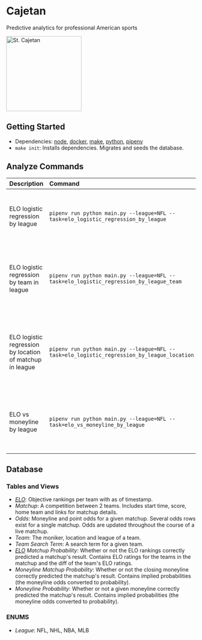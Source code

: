 # Cajetan
Predictive analytics for professional American sports

<a href="https://en.wikipedia.org/wiki/Saint_Cajetan" title="blank">
  <img src="https://f7hnjran9v-flywheel.netdna-ssl.com/wp-content/uploads/2019/07/Tiepolo_-_S%C3%A3o_Caetano_de_Tiene_2.jpg" width="200" alt="St. Cajetan" title="St. Cajetan">
</a>


## Getting Started
* Dependencies: [node](https://nodejs.org/en/), [docker](https://www.docker.com/), [make](https://www.gnu.org/software/make/manual/make.html), [python](https://www.python.org/downloads/), [pipenv](https://pipenv.readthedocs.io/en/latest/)
* `make init`: Installs dependencies. Migrates and seeds the database.


## Analyze Commands
Description | Command | Output
:--- |:--- | :--- 
ELO logistic regression by league | `pipenv run python main.py --league=NFL --task=elo_logistic_regression_by_league` | Faceted logistic regression graph for each passed league.
ELO logistic regression by team in league  | `pipenv run python main.py --league=NFL --task=elo_logistic_regression_by_league_team` | Lineplot graph for each passed league. Line in lineplot graph for each team in league.
ELO logistic regression by location of matchup in league | `pipenv run python main.py --league=NFL --task=elo_logistic_regression_by_league_location` | Lineplot graph for each passed league. Line in lineplot for home, away, and baseline regressions.
ELO vs moneyline by league | `pipenv run python main.py --league=NFL --task=elo_vs_moneyline_by_league` | Lineplot comparing ELO logistic regression to moneyline polynomial regression.


## Database

### Tables and Views
* *[ELO](https://en.wikipedia.org/wiki/Elo_rating_system)*: Objective rankings per team with as of timestamp.
* *Matchup*: A competition between 2 teams. Includes start time, score, home team and links for matchup details.
* *Odds*: Moneyline and point odds for a given matchup. Several odds rows exist for a single matchup. Odds are updated throughout the course of a live matchup.
* *Team*: The moniker, location and league of a team.
* *Team Search Term*: A search term for a given team.
* *[ELO](https://en.wikipedia.org/wiki/Elo_rating_system) Matchup Probability*: Whether or not the ELO rankings correctly predicted a matchup's result. Contains ELO ratings for the teams in the matchup and the diff of the team's ELO ratings.
* *Moneyline Matchup Probability*: Whether or not the closing moneyline correctly predicted the matchup's result. Contains implied probabilities (the moneyline odds converted to probability).
* *Moneyline Probability*: Whether or not a given moneyline correctly predicted the matchup's result. Contains implied probabilities (the moneyline odds converted to probability).

### ENUMS
* *League*: NFL, NHL, NBA, MLB
